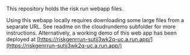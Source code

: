 This repository holds the risk run webapp files.

Using this webapp locally requires downloading some large files from a separate URL. See readme on the cloudrundemo subfolder for more instructions. Alternatively, a working demo of this web app has been deployed at [https://riskgenrrun-sutjj3wk2q-uc.a.run.app/](https://riskgenrrun-sutjj3wk2q-uc.a.run.app/)
